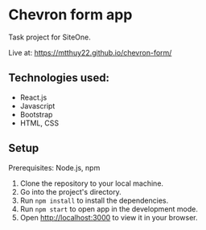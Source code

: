 # Chevron form app 

Task project for SiteOne. 

Live at:
https://mtthuy22.github.io/chevron-form/

## Technologies used:
- React.js
- Javascript
- Bootstrap
- HTML, CSS 

## Setup 
Prerequisites: Node.js, npm 
1. Clone the repository to your local machine.
2. Go into the project's directory.
3. Run `npm install` to install the dependencies. 
4. Run `npm start` to open app in the development mode. 
5. Open [http://localhost:3000](http://localhost:3000) to view it in your browser.